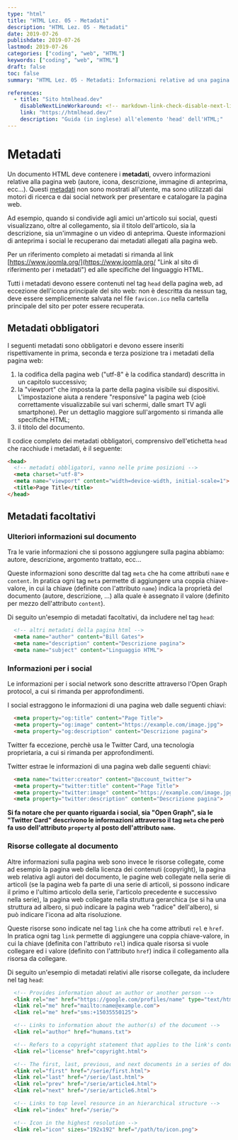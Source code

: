 ```yaml
---
type: "html"
title: "HTML Lez. 05 - Metadati"
description: "HTML Lez. 05 - Metadati"
date: 2019-07-26
publishdate: 2019-07-26
lastmod: 2019-07-26
categories: ["coding", "web", "HTML"]
keywords: ["coding", "web", "HTML"]
draft: false
toc: false
summary: "HTML Lez. 05 - Metadati: Informazioni relative ad una pagina web"

references:
  - title: "Sito htmlhead.dev"
    disableNextLineWorkaround: <!-- markdown-link-check-disable-next-line -->
    link: "https://htmlhead.dev/"
    description: "Guida (in inglese) all'elemento 'head' dell'HTML;"
---
```


# Metadati

Un documento HTML deve contenere i **metadati**, ovvero informazioni relative alla pagina web (autore, icona, descrizione, immagine di anteprima, ecc...). Questi [metadati](https://it.wikipedia.org/wiki/Metadato "Link a wikipedia sui metadati") non sono mostrati all'utente, ma sono utilizzati dai motori di ricerca e dai social network per presentare e catalogare la pagina web.

Ad esempio, quando si condivide agli amici un'articolo sui social, questi visualizzano, oltre al collegamento, sia il titolo dell'articolo, sia la descrizione, sia un'immagine o un video di anteprima. Queste informazioni di anteprima i social le recuperano dai metadati allegati alla pagina web.

Per un riferimento completo ai metadati si rimanda al link [https://www.joomla.org/](https://www.joomla.org/ "Link al sito di riferimento per i metadati") ed alle specifiche del linguaggio HTML.

Tutti i metadati devono essere contenuti nel tag ``head`` della pagina web, ad eccezione dell'icona principale del sito web: non è descritta da nessun tag, deve essere semplicemente salvata nel file ``favicon.ico`` nella cartella principale del sito per poter essere recuperata.

## Metadati obbligatori

I seguenti metadati sono obbligatori e devono essere inseriti rispettivamente in prima, seconda e terza posizione tra i metadati della pagina web:

1. la codifica della pagina web ("utf-8" è la codifica standard) descritta in un capitolo successivo;
2. la "viewport" che imposta la parte della pagina visibile sui dispositivi. L'impostazione aiuta a rendere "responsive" la pagina web (cioè correttamente visualizzabile sui vari schermi, dalle smart TV agli smartphone). Per un dettaglio maggiore sull'argomento si rimanda alle specifiche HTML;
3. il titolo del documento.

Il codice completo dei metadati obbligatori, comprensivo dell'etichetta ``head`` che racchiude i metadati, è il seguente:

```html
<head>
  <!-- metadati obbligatori, vanno nelle prime posizioni -->
  <meta charset="utf-8">
  <meta name="viewport" content="width=device-width, initial-scale=1">
  <title>Page Title</title>
</head>
```

## Metadati facoltativi

### Ulteriori informazioni sul documento

Tra le varie informazioni che si possono aggiungere sulla pagina abbiamo: autore, descrizione, argomento trattato, ecc...

Queste informazioni sono descritte dal tag ``meta`` che ha come attributi ``name`` e ``content``. In pratica ogni tag ``meta`` permette di aggiungere una coppia chiave-valore, in cui la chiave (definite con l'attributo ``name``) indica la proprietà del documento (autore, descrizione, ...) alla quale è assegnato il valore (definito per mezzo dell'attributo ``content``).

Di seguito un'esempio di metadati facoltativi, da includere nel tag ``head``:

```html
  <!-- altri metadati della pagina html -->
  <meta name="author" content="Bill Gates">
  <meta name="description" content="Descrizione pagina">
  <meta name="subject" content="Linguaggio HTML">
```

### Informazioni per i social

Le informazioni per i social network sono descritte attraverso l'Open Graph protocol, a cui si rimanda per approfondimenti.

I social estraggono le informazioni di una pagina web dalle seguenti chiavi:

```html
  <meta property="og:title" content="Page Title">
  <meta property="og:image" content="https://example.com/image.jpg">
  <meta property="og:description" content="Descrizione pagina">
```

Twitter fa eccezione, perchè usa le Twitter Card, una tecnologia proprietaria, a cui si rimanda per approfondimenti.

Twitter estrae le informazioni di una pagina web dalle seguenti chiavi:

```html
  <meta name="twitter:creator" content="@account_twitter">
  <meta property="twitter:title" content="Page Title">
  <meta property="twitter:image" content="https://example.com/image.jpg">
  <meta property="twitter:description" content="Descrizione pagina">
```

**Si fa notare che per quanto riguarda i social, sia "Open Graph", sia le "Twitter Card" descrivono le informazioni attraverso il tag ``meta`` che però fa uso dell'attributo ``property`` al posto dell'attributo ``name``.**

### Risorse collegate al documento

Altre informazioni sulla pagina web sono invece le risorse collegate, come ad esempio la pagina web della licenza dei contenuti (copyright), la pagina web relativa agli autori del documento, le pagine web collegate nella serie di articoli (se la pagina web fa parte di una serie di articoli, si possono indicare il primo e l'ultimo articolo della serie, l'articolo precedente e successivo nella serie), la pagina web collegate nella struttura gerarchica (se si ha una struttura ad albero, si può indicare la pagina web "radice" dell'albero), si può indicare l'icona ad alta risoluzione.

Queste risorse sono indicate nel tag ``link`` che ha come attributi ``rel`` e ``href``. In pratica ogni tag ``link`` permette di aggiungere una coppia chiave-valore, in cui la chiave (definita con l'attributo ``rel``) indica quale risorsa si vuole collegare ed i valore (definito con l'attributo ``href``) indica il collegamento alla risorsa da collegare.

Di seguito un'esempio di metadati relativi alle risorse collegate, da includere nel tag ``head``:

```html
  <!-- Provides information about an author or another person -->
  <link rel="me" href="https://google.com/profiles/name" type="text/html">
  <link rel="me" href="mailto:name@example.com">
  <link rel="me" href="sms:+15035550125">

  <!-- Links to information about the author(s) of the document -->
  <link rel="author" href="humans.txt">

  <!-- Refers to a copyright statement that applies to the link's context -->
  <link rel="license" href="copyright.html">

  <!-- The first, last, previous, and next documents in a series of documents -->
  <link rel="first" href="/serie/first.html">
  <link rel="last" href="/serie/last.html">
  <link rel="prev" href="/serie/article4.html">
  <link rel="next" href="/serie/article6.html">

  <!-- Links to top level resource in an hierarchical structure -->
  <link rel="index" href="/serie/">

  <!-- Icon in the highest resolution -->
  <link rel="icon" sizes="192x192" href="/path/to/icon.png">
```
